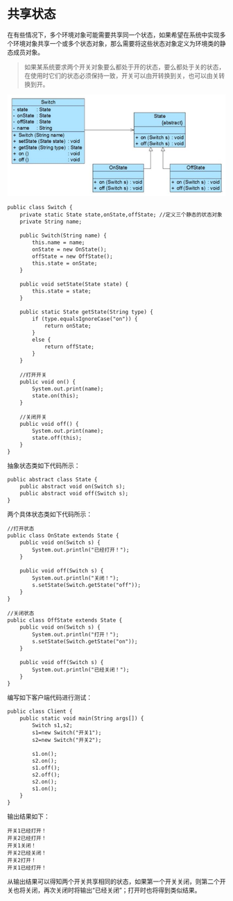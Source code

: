 # 共享状态
在有些情况下，多个环境对象可能需要共享同一个状态，如果希望在系统中实现多个环境对象共享一个或多个状态对象，那么需要将这些状态对象定义为环境类的静态成员对象。

>如果某系统要求两个开关对象要么都处于开的状态，要么都处于关的状态，在使用时它们的状态必须保持一致，开关可以由开转换到关，也可以由关转换到开。

![开关及其状态设计结构图](../../图片/开关及其状态设计结构图.jpg)

```
public class Switch {  
    private static State state,onState,offState; //定义三个静态的状态对象  
    private String name;  

    public Switch(String name) {  
        this.name = name;  
        onState = new OnState();  
        offState = new OffState();  
        this.state = onState;  
    }  

    public void setState(State state) {  
        this.state = state;  
    }  

    public static State getState(String type) {  
        if (type.equalsIgnoreCase("on")) {  
            return onState;  
        }  
        else {  
            return offState;  
        }  
    }  

    //打开开关  
    public void on() {  
        System.out.print(name);  
        state.on(this);  
    }  

    //关闭开关  
    public void off() {  
        System.out.print(name);  
        state.off(this);  
    }  
}
```
抽象状态类如下代码所示：
```
public abstract class State {  
    public abstract void on(Switch s);  
    public abstract void off(Switch s);  
}
```
两个具体状态类如下代码所示：
```
//打开状态  
public class OnState extends State {  
    public void on(Switch s) {  
        System.out.println("已经打开！");  
    }  

    public void off(Switch s) {  
        System.out.println("关闭！");  
        s.setState(Switch.getState("off"));  
    }  
}  

//关闭状态  
public class OffState extends State {  
    public void on(Switch s) {  
        System.out.println("打开！");  
        s.setState(Switch.getState("on"));  
    }  

    public void off(Switch s) {  
        System.out.println("已经关闭！");  
    }  
}
```
编写如下客户端代码进行测试：
```
public class Client {  
    public static void main(String args[]) {  
        Switch s1,s2;  
        s1=new Switch("开关1");  
        s2=new Switch("开关2");  

        s1.on();  
        s2.on();  
        s1.off();  
        s2.off();  
        s2.on();  
        s1.on();      
    }  
}
```
输出结果如下：
```
开关1已经打开！
开关2已经打开！
开关1关闭！
开关2已经关闭！
开关2打开！
开关1已经打开！
```
从输出结果可以得知两个开关共享相同的状态，如果第一个开关关闭，则第二个开关也将关闭，再次关闭时将输出“已经关闭”；打开时也将得到类似结果。